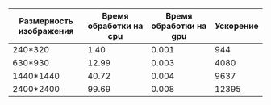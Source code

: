 

| Размерность изображения  | Время обработки на cpu | Время обработки на gpu | Ускорение                 |
| ------------------------ | ---------------------- | -----------------------| --------------------------|
| 240*320                  |         1.40           | 0.001                  | 944                       |
| 630*930                  |  12.99                 | 0.003                  | 4080                      |
| 1440*1440                |  40.72                 | 0.004                  | 9637                      |
|2400*2400                 |       99.69            | 0.008                  | 12395                     |

